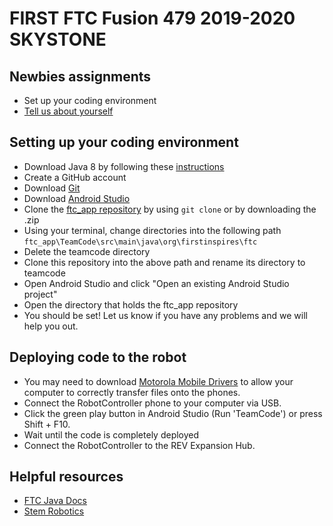 # FIRST FTC Fusion 479 2019-2020 SKYSTONE

## Newbies assignments 
- Set up your coding environment
- [Tell us about yourself](https://github.com/fusion479/skystone/issues/4)

## Setting up your coding environment
- Download Java 8 by following these [instructions](https://dojo.stuycs.org/resources/software_installation_and_tips/installation_instructions/programming_languages/installing_jdk.html)
- Create a GitHub account
- Download [Git](https://git-scm.com/downloads)
- Download [Android Studio](https://developer.android.com/studio)
- Clone the [ftc_app repository](https://github.com/ftctechnh/ftc_app) by using `git clone` or by downloading the .zip  
- Using your terminal, change directories into the following path `ftc_app\TeamCode\src\main\java\org\firstinspires\ftc`
- Delete the teamcode directory
- Clone this repository into the above path and rename its directory to teamcode
- Open Android Studio and click "Open an existing Android Studio project"
- Open the directory that holds the ftc_app repository
- You should be set! Let us know if you have any problems and we will help you out.

## Deploying code to the robot
- You may need to download [Motorola Mobile Drivers](https://support.motorola.com/us/en/solution/MS88481) to allow your computer to correctly transfer files onto the phones.
- Connect the RobotController phone to your computer via USB.
- Click the green play button in Android Studio (Run 'TeamCode') or press Shift + F10.
- Wait until the code is completely deployed
- Connect the RobotController to the REV Expansion Hub. 

## Helpful resources 
- [FTC Java Docs](https://ftctechnh.github.io/ftc_app/doc/javadoc/index.html)
- [Stem Robotics](https://stemrobotics.cs.pdx.edu/)
